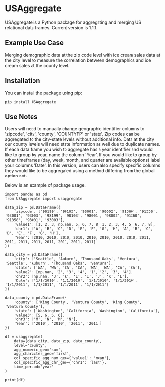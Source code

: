 # USAggregate

USAggregate is a Python package for aggregating and merging US relational data frames. Current version is 1.1.1.

## Example Use Case

Merging demographic data at the zip code level with ice cream sales data at the city level to measure the correlation between demographics and ice cream sales at the county level.

## Installation

You can install the package using pip:

```{sh}
pip install USAggregate
```
## Use Notes

Users will need to manually change geographic identifier columns to 'zipcode', 'city', 'county', 'COUNTYFP' or 'state'. Zip codes can be aggregated to the city-state levels without additional info. Data at the city our county levels will need state information as well due to duplicate names. If each data frame you wish to aggregate has a year identifier and would like to group by year, name the column 'Year'. If you would like to group by other timeframes (day, week, month, and quarter are available options) label your columns 'Date'. In this version, users can also specify specific columns they would like to be aggregated using a method differing from the global option set. 

Below is an example of package usage.

```{python}
import pandas as pd
from USAggregate import usaggregate

data_zip = pd.DataFrame({
    'zipcode': ['98199', '98103', '98001', '98002', '91360', '91358', '93001', '93003', '98199', '98103', '98001', '98002', '91360', '91358', '93001', '93003'],
    'value1': [1, 2, 3, np.nan, 5, 6, 7, 8, 1, 2, 3, 4, 5, 6, 7, 8],
    'chr1': ['A', 'B', 'C', 'D', 'E', 'F', 'G', 'H', 'A', 'B', 'C', 'D', 'E', 'F', 'G', 'H'],
    'Year': [2010, 2010, 2010, 2010, 2010, 2010, 2010, 2010, 2011, 2011, 2011, 2011, 2011, 2011, 2011, 2011]
})

data_city = pd.DataFrame({
    'city': ['Seattle', 'Auburn', 'Thousand Oaks', 'Ventura', 'Seattle', 'Auburn', 'Thousand Oaks', 'Ventura'],
    'state': ['WA', 'WA', 'CA', 'CA', 'WA', 'WA', 'CA', 'CA'],
    'value2': [np.nan, '2', '3', '4', '1', '2', '3', '4'],
    'chr2': [np.nan, 'J', 'K', 'L', 'I', 'J', 'K', 'L'],
    'Date': ['1/1/2010', '1/1/2010', '1/1/2010', '1/1/2010', '1/1/2011', '1/1/2011', '1/1/2011', '1/1/2011']
})

data_county = pd.DataFrame({
    'county': ['King County', 'Ventura County', 'King County', 'Ventura County'],
    'state': ['Washington', 'California', 'Washington', 'California'],
    'value3': [5, 6, 5, 6],
    'chr3': ['M', 'N', 'M', 'N'],
    'Year': ['2010', '2010', '2011', '2011']
})

df = usaggregate(
    data=[data_city, data_zip, data_county],
    level='county',
    agg_numeric_geo='sum',
    agg_character_geo='first',
    col_specific_agg_num_geo={'value1': 'mean'},
    col_specific_agg_chr_geo={'chr1': 'last'},
    time_period='year'
)

print(df)

```

